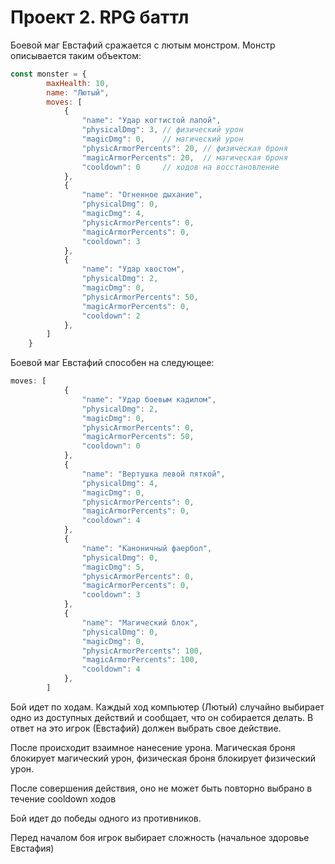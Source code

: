# Проект 2. RPG баттл

Боевой маг Евстафий сражается с лютым монстром. Монстр описывается таким объектом:

```javascript
const monster = {
        maxHealth: 10,
        name: "Лютый",
        moves: [
            {
                "name": "Удар когтистой лапой",
                "physicalDmg": 3, // физический урон
                "magicDmg": 0,    // магический урон
                "physicArmorPercents": 20, // физическая броня
                "magicArmorPercents": 20,  // магическая броня
                "cooldown": 0     // ходов на восстановление
            },
            {
                "name": "Огненное дыхание",
                "physicalDmg": 0,
                "magicDmg": 4,
                "physicArmorPercents": 0,
                "magicArmorPercents": 0,
                "cooldown": 3
            },
            {
                "name": "Удар хвостом",
                "physicalDmg": 2,
                "magicDmg": 0,
                "physicArmorPercents": 50,
                "magicArmorPercents": 0,
                "cooldown": 2
            },
        ]
    }
```

Боевой маг Евстафий способен на следующее:

```javascript
moves: [
            {
                "name": "Удар боевым кадилом",
                "physicalDmg": 2,
                "magicDmg": 0,
                "physicArmorPercents": 0,
                "magicArmorPercents": 50,
                "cooldown": 0
            },
            {
                "name": "Вертушка левой пяткой",
                "physicalDmg": 4,
                "magicDmg": 0,
                "physicArmorPercents": 0,
                "magicArmorPercents": 0,
                "cooldown": 4
            },
            {
                "name": "Каноничный фаербол",
                "physicalDmg": 0,
                "magicDmg": 5,
                "physicArmorPercents": 0,
                "magicArmorPercents": 0,
                "cooldown": 3
            },
            {
                "name": "Магический блок",
                "physicalDmg": 0,
                "magicDmg": 0,
                "physicArmorPercents": 100,
                "magicArmorPercents": 100,
                "cooldown": 4
            },
        ]
```

Бой идет по ходам. Каждый ход компьютер (Лютый) случайно выбирает одно из доступных действий и сообщает, что он собирается делать. В ответ на это игрок (Евстафий) должен выбрать свое действие.

После происходит взаимное нанесение урона. Магическая броня блокирует магический урон, физическая броня блокирует физический урон.

После совершения действия, оно не может быть повторно выбрано в течение cooldown ходов

Бой идет до победы одного из противников.

Перед началом боя игрок выбирает сложность (начальное здоровье Евстафия)

